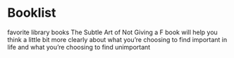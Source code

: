 # Booklist
favorite library books
The Subtle Art of Not Giving a F book will help you think a little bit more clearly about what you’re choosing to find important in life and what you’re choosing to find unimportant
